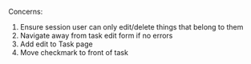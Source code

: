 
Concerns:
1. Ensure session user can only edit/delete things that belong to them
2. Navigate away from task edit form if no errors
3. Add edit to Task page
4. Move checkmark to front of task





